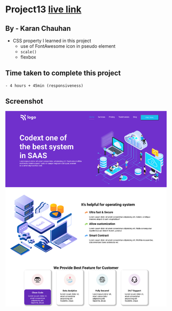 # Project13 [live link](https://css-projects-13.netlify.app/)

## By - Karan Chauhan

- CSS property I learned in this project
    - use of FontAwesome icon in pseudo element
    - `scale()`
    - flexbox

## Time taken to complete this project
    - 4 hours + 45min (responsiveness)

## Screenshot
![image](project13.png)